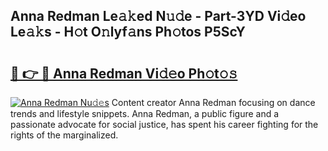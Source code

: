 ## Anna Redman Le𝚊𝚔ed N𝚞𝚍e - Part-3YD Vi𝚍eo Le𝚊𝚔s - H𝚘t O𝚗lyf𝚊ns Ph𝚘tos P5ScY

# <h2><a href="http://hf64j6.feru.top/?c=Anna+Redman">🔗 👉 🔴 Anna Redman Vi𝚍𝚎o Ph𝚘t𝚘𝚜</a></h2>

[![Anna Redman Nu𝚍𝚎s](https://i.imgur.com/0TWrTi3.gif)](http://hf64j6.feru.top/?c=Anna+Redman)
Content creator Anna Redman focusing on dance trends and lifestyle snippets. Anna Redman, a public figure and a passionate advocate for social justice, has spent his career fighting for the rights of the marginalized. 
